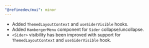 ```yaml
---
"@refinedev/mui": minor
---
```


- Added `ThemedLayoutContext` and `useSiderVisible` hooks.
- Added `HambergerMenu` component for `Sider` collapse/uncollapse.
- `<Sider>` visibility has been improved with support for `ThemedLayoutContext` and `useSiderVisible` hook.
